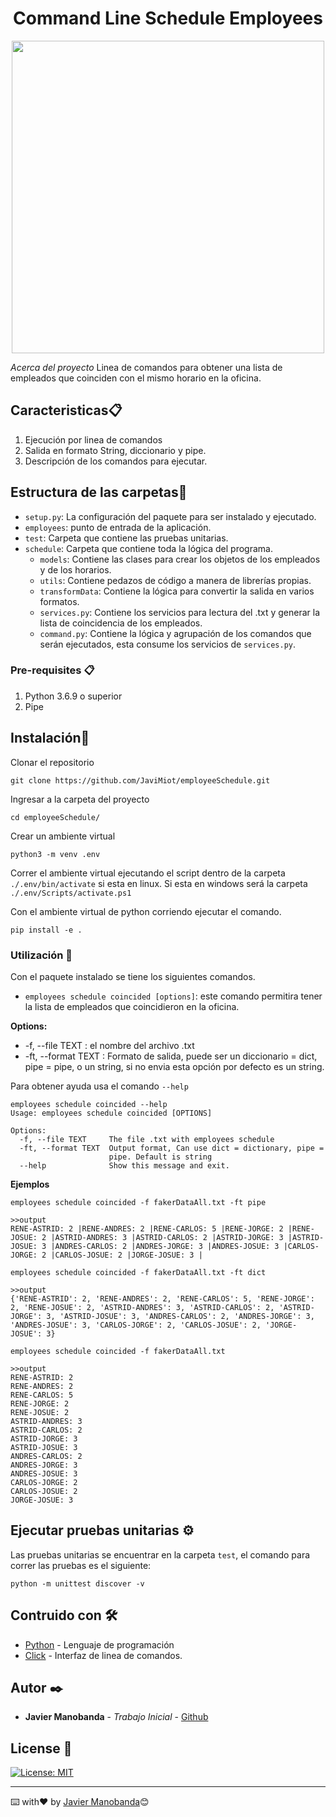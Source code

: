 
<div  align="center">
	<h1  style="text-align: center">Command Line Schedule Employees</h1>
</div>

<div align="center" >
	<img width="500" src=""/>
</div>

_Acerca del proyecto_
Linea de comandos para obtener una lista de empleados que coinciden con el mismo horario en la oficina.

## Caracteristicas📋
1. Ejecución por linea de comandos
2. Salida en formato String, diccionario y pipe.
3. Descripción de los comandos para ejecutar.

## Estructura de las carpetas📁
- `setup.py`: La configuración del paquete para ser instalado y ejecutado.
- `employees`: punto de entrada de la aplicación.
- `test`: Carpeta que contiene las pruebas unitarias.
- `schedule`: Carpeta que contiene toda la lógica del programa.
  - `models`: Contiene las clases para crear los objetos de los empleados y de los horarios.
  - `utils`: Contiene pedazos de código a manera de librerías propias.
  - `transformData`: Contiene la lógica para convertir la salida en varios formatos.
  - `services.py`: Contiene los servicios para lectura del .txt y generar la lista de coincidencia de los empleados.
  - `command.py`: Contiene la lógica y agrupación de los comandos que serán ejecutados, esta consume los servicios de `services.py`.

### Pre-requisites 📋

1. Python 3.6.9 o superior
2. Pipe

## Instalación🚀

Clonar el repositorio
```shell
git clone https://github.com/JaviMiot/employeeSchedule.git
```
Ingresar a la carpeta del proyecto
```shell
cd employeeSchedule/
```

Crear un ambiente virtual
```shell
python3 -m venv .env
```

Correr el ambiente virtual ejecutando el script dentro de la carpeta `./.env/bin/activate` si esta en linux. Si esta en windows será la carpeta `./.env/Scripts/activate.ps1`

Con el ambiente virtual de python corriendo ejecutar el comando.
```shell
pip install -e .
```

### Utilización 🔧

Con el paquete instalado se tiene los siguientes comandos.
- `employees schedule coincided [options]`: este comando permitira tener la lista de empleados que coincidieron en la oficina.

__Options:__
  - -f, --file TEXT : el nombre del archivo .txt
  - -ft, --format TEXT : Formato de salida, puede ser un diccionario = dict, pipe = pipe, o un string, si no envia esta opción por defecto es un string.

Para obtener ayuda usa el comando `--help`
```shell
employees schedule coincided --help
Usage: employees schedule coincided [OPTIONS]

Options:
  -f, --file TEXT     The file .txt with employees schedule
  -ft, --format TEXT  Output format, Can use dict = dictionary, pipe =
                      pipe. Default is string
  --help              Show this message and exit.
```

__Ejemplos__

```shell
employees schedule coincided -f fakerDataAll.txt -ft pipe

>>output
RENE-ASTRID: 2 |RENE-ANDRES: 2 |RENE-CARLOS: 5 |RENE-JORGE: 2 |RENE-JOSUE: 2 |ASTRID-ANDRES: 3 |ASTRID-CARLOS: 2 |ASTRID-JORGE: 3 |ASTRID-JOSUE: 3 |ANDRES-CARLOS: 2 |ANDRES-JORGE: 3 |ANDRES-JOSUE: 3 |CARLOS-JORGE: 2 |CARLOS-JOSUE: 2 |JORGE-JOSUE: 3 |
```

```shell
employees schedule coincided -f fakerDataAll.txt -ft dict

>>output
{'RENE-ASTRID': 2, 'RENE-ANDRES': 2, 'RENE-CARLOS': 5, 'RENE-JORGE': 2, 'RENE-JOSUE': 2, 'ASTRID-ANDRES': 3, 'ASTRID-CARLOS': 2, 'ASTRID-JORGE': 3, 'ASTRID-JOSUE': 3, 'ANDRES-CARLOS': 2, 'ANDRES-JORGE': 3, 'ANDRES-JOSUE': 3, 'CARLOS-JORGE': 2, 'CARLOS-JOSUE': 2, 'JORGE-JOSUE': 3}
```

```shell
employees schedule coincided -f fakerDataAll.txt

>>output
RENE-ASTRID: 2
RENE-ANDRES: 2
RENE-CARLOS: 5
RENE-JORGE: 2
RENE-JOSUE: 2
ASTRID-ANDRES: 3
ASTRID-CARLOS: 2
ASTRID-JORGE: 3
ASTRID-JOSUE: 3
ANDRES-CARLOS: 2
ANDRES-JORGE: 3
ANDRES-JOSUE: 3
CARLOS-JORGE: 2
CARLOS-JOSUE: 2
JORGE-JOSUE: 3
```

## Ejecutar pruebas unitarias ⚙️

Las pruebas unitarias se encuentrar en la carpeta `test`, el comando para correr las pruebas es el siguiente:
```shell
python -m unittest discover -v
```


## Contruido con 🛠️


* [Python](https://www.python.org/) - Lenguaje de programación
* [Click](https://click.palletsprojects.com/en/8.0.x/) - Interfaz de linea de comandos.


## Autor ✒️

* **Javier Manobanda** - *Trabajo Inicial* - [Github](https://github.com/JaviMiot)


## License 📄
[![License: MIT](https://img.shields.io/badge/License-MIT-yellow.svg)](https://opensource.org/licenses/MIT)

---
⌨️ with❤️ by [Javier Manobanda](https://github.com/JaviMiot)😊